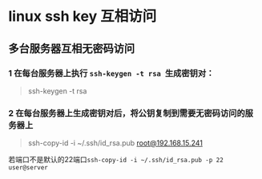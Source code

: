 # linux ssh key 互相访问

##  多台服务器互相无密码访问 

### 1 在每台服务器上执行 `ssh-keygen -t rsa `生成密钥对：

> ssh-keygen -t rsa

### 2 在每台服务器上生成密钥对后，将公钥复制到需要无密码访问的服务器上

> ssh-copy-id -i  ~/.ssh/id_rsa.pub [root@192.168.15.241](mailto:root@192.168.15.241)

若端口不是默认的22端口`ssh-copy-id -i ~/.ssh/id_rsa.pub -p 22 user@server`

